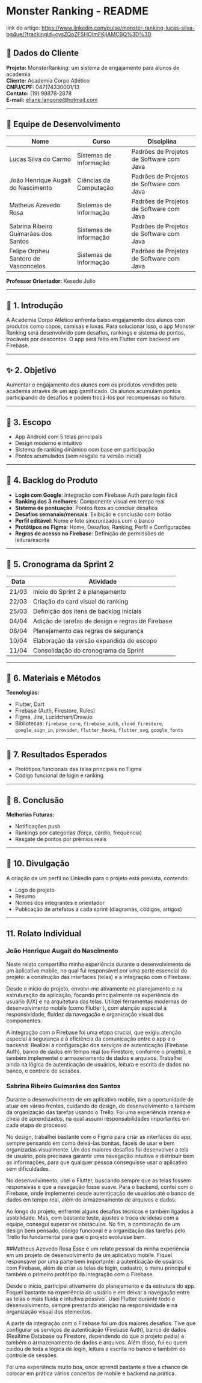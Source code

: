 # Monster Ranking - README

link do artigo: https://www.linkedin.com/pulse/monster-ranking-lucas-silva-bg4ue/?trackingId=cysZQoZFSHOImFKjIAMCBQ%3D%3D

## 📄 Dados do Cliente
**Projeto:** MonsterRanking: um sistema de engajamento para alunos de academia  
**Cliente:** Academia Corpo Atlético  
**CNPJ/CPF:** 047174330001/13  
**Contato:** (19) 98878-2878  
**E-mail:** eliane.langone@hotmail.com

---

## 👥 Equipe de Desenvolvimento
| Nome                             | Curso                   | Disciplina                                 |
|----------------------------------|--------------------------|---------------------------------------------|
| Lucas Silva do Carmo             | Sistemas de Informação | Padrões de Projetos de Software com Java    |
| João Henrique Augait do Nascimento | Ciências da Computação | Padrões de Projetos de Software com Java    |
| Matheus Azevedo Rosa            | Sistemas de Informação | Padrões de Projetos de Software com Java    |
| Sabrina Ribeiro Guimarães dos Santos | Sistemas de Informação | Padrões de Projetos de Software com Java    |
| Felipe Orpheu Santoro de Vasconcelos | Sistemas de Informação | Padrões de Projetos de Software com Java    |

**Professor Orientador:** Kesede Julio

---

## 📅 1. Introdução
A Academia Corpo Atlético enfrenta baixo engajamento dos alunos com produtos como copos, camisas e luvas. Para solucionar isso, o app Monster Ranking será desenvolvido com desafios, rankings e sistema de pontos, trocáveis por descontos. O app será feito em Flutter com backend em Firebase.

---

## ✨ 2. Objetivo
Aumentar o engajamento dos alunos com os produtos vendidos pela academia através de um app gamificado. Os alunos acumulam pontos participando de desafios e podem trocá-los por recompensas no futuro.

---

## 🔄 3. Escopo
- App Android com 5 telas principais
- Design moderno e intuitivo
- Sistema de ranking dinâmico com base em participação
- Pontos acumulados (sem resgate na versão inicial)

---

## 📆 4. Backlog do Produto
- **Login com Google**: Integração com Firebase Auth para login fácil
- **Ranking dos 3 melhores**: Componente visual em tempo real
- **Sistema de pontuação**: Pontos fixos ao concluir desafios
- **Desafios semanais/mensais**: Exibição e conclusão com botão
- **Perfil editável**: Nome e foto sincronizados com o banco
- **Protótipos no Figma**: Home, Desafios, Ranking, Perfil e Configurações
- **Regras de acesso no Firebase**: Definição de permissões de leitura/escrita

---

## 📅 5. Cronograma da Sprint 2
| Data    | Atividade                                                                 |
|---------|---------------------------------------------------------------------------|
| 21/03   | Início do Sprint 2 e planejamento                                        |
| 22/03   | Criação do card visual do ranking                                        |
| 25/03   | Definição dos itens de backlog iniciais                                 |
| 04/04   | Adição de tarefas de design e regras de Firebase                        |
| 08/04   | Planejamento das regras de segurança                                     |
| 10/04   | Elaboração da versão expandida do escopo                              |
| 11/04   | Consolidação do cronograma da Sprint                                    |

---

## 📓 6. Materiais e Métodos
**Tecnologias:**
- Flutter, Dart
- Firebase (Auth, Firestore, Rules)
- Figma, Jira, Lucidchart/Draw.io
- Bibliotecas: `firebase_core`, `firebase_auth`, `cloud_firestore`, `google_sign_in`, `provider`, `flutter_hooks`, `flutter_svg`, `google_fonts`

---

## 🔄 7. Resultados Esperados
- Protótipos funcionais das telas principais no Figma
- Código funcional de login e ranking

---

## 📄 8. Conclusão
**Melhorias Futuras:**
- Notificações push
- Rankings por categorias (força, cardio, frequência)
- Resgate de pontos por prêmios reais

---

## 🚀 10. Divulgação
A criação de um perfil no LinkedIn para o projeto está prevista, contendo:
- Logo do projeto
- Resumo
- Nomes dos integrantes e orientador
- Publicação de artefatos a cada sprint (diagramas, códigos, artigos)

---

## 11. Relato Individual
### João Henrique Augait do Nascimento 
Neste relato compartilho minha experiência durante o desenvolvimento de um aplicativo mobile, no qual fui responsável por uma parte essencial do projeto: a construção das interfaces (telas) e a integração com o Firebase.

Desde o início do projeto, envolvi-me ativamente no planejamento e na estruturação da aplicação, focando principalmente na experiência do usuário (UX) e na arquitetura das telas. Utilizei ferramentas modernas de desenvolvimento mobile (como Flutter ), com atenção especial à responsividade, fluidez da navegação e organização visual dos componentes.

A integração com o Firebase foi uma etapa crucial, que exigiu atenção especial à segurança e à eficiência da comunicação entre o app e o backend. Realizei a configuração dos serviços de autenticação (Firebase Auth), banco de dados em tempo real (ou Firestore, conforme o projeto), e também implementei o armazenamento de dados e arquivos. Trabalhei ainda na lógica de autenticação de usuários, leitura e escrita de dados no banco, e controle de sessões.

### Sabrina Ribeiro Guimarães dos Santos
Durante o desenvolvimento de um aplicativo mobile, tive a oportunidade de atuar em várias frentes, cuidando do design, do desenvolvimento e também da organização das tarefas usando o Trello. Foi uma experiência intensa e cheia de aprendizados, na qual assumi responsabilidades importantes em cada etapa do processo.

No design, trabalhei bastante com o Figma para criar as interfaces do app, sempre pensando em como deixá-las bonitas, fáceis de usar e bem organizadas visualmente. Um dos maiores desafios foi desenvolver a tela de usuário, pois precisava garantir uma navegação intuitiva e distribuir bem as informações, para que qualquer pessoa conseguisse usar o aplicativo sem dificuldades.

No desenvolvimento, usei o Flutter, buscando sempre que as telas fossem responsivas e que a navegação fosse suave. Para o backend, contei com o Firebase, onde implementei desde autenticação de usuários até o banco de dados em tempo real, além do armazenamento de arquivos e dados.

Ao longo do projeto, enfrentei alguns desafios técnicos e também ligados à usabilidade. Mas, com bastante teste, ajustes e troca de ideias com a equipe, consegui superar os obstáculos. No fim, a combinação de um design bem pensado, código funcional e a organização das tarefas pelo Trello foi fundamental para que o projeto evoluísse bem.

##Matheus Azevedo Rosa
Esse é um relato pessoal da minha experiência em um projeto de desenvolvimento de um aplicativo mobile. Fiquei responsável por uma parte bem importante: a autenticação de usuários com Firebase, além de criar as telas de login, cadastro, o menu principal e também o primeiro protótipo da integração com o Firebase.

Desde o início, participei ativamente do planejamento e da estrutura do app. Foquei bastante na experiência do usuário e em deixar a navegação entre as telas o mais fluida e intuitiva possível. Usei Flutter durante todo o desenvolvimento, sempre prestando atenção na responsividade e na organização visual dos elementos.

A parte da integração com o Firebase foi um dos maiores desafios. Tive que configurar os serviços de autenticação (Firebase Auth), banco de dados (Realtime Database ou Firestore, dependendo do que o projeto pedia) e também o armazenamento de dados e arquivos. Além disso, fui eu quem cuidou de toda a lógica de login, leitura e escrita no banco e também do controle de sessões.

Foi uma experiência muito boa, onde aprendi bastante e tive a chance de colocar em prática vários conceitos de mobile e backend na prática.
